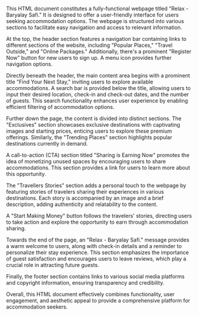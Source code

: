 This HTML document constitutes a fully-functional webpage titled "Relax - Baryalay Safi." It is designed to offer a user-friendly interface for users seeking accommodation options. The webpage is structured into various sections to facilitate easy navigation and access to relevant information.

At the top, the header section features a navigation bar containing links to different sections of the website, including "Popular Places," "Travel Outside," and "Online Packages." Additionally, there's a prominent "Register Now" button for new users to sign up. A menu icon provides further navigation options.

Directly beneath the header, the main content area begins with a prominent title "Find Your Next Stay," inviting users to explore available accommodations. A search bar is provided below the title, allowing users to input their desired location, check-in and check-out dates, and the number of guests. This search functionality enhances user experience by enabling efficient filtering of accommodation options.

Further down the page, the content is divided into distinct sections. The "Exclusives" section showcases exclusive destinations with captivating images and starting prices, enticing users to explore these premium offerings. Similarly, the "Trending Places" section highlights popular destinations currently in demand.

A call-to-action (CTA) section titled "Sharing is Earning Now" promotes the idea of monetizing unused spaces by encouraging users to share accommodations. This section provides a link for users to learn more about this opportunity.

The "Travellers Stories" section adds a personal touch to the webpage by featuring stories of travelers sharing their experiences in various destinations. Each story is accompanied by an image and a brief description, adding authenticity and relatability to the content.

A "Start Making Money" button follows the travelers' stories, directing users to take action and explore the opportunity to earn through accommodation sharing.

Towards the end of the page, an "Relax - Baryalay Safi."  message provides a warm welcome to users, along with check-in details and a reminder to personalize their stay experience. This section emphasizes the importance of guest satisfaction and encourages users to leave reviews, which play a crucial role in attracting future guests.

Finally, the footer section contains links to various social media platforms and copyright information, ensuring transparency and credibility.

Overall, this HTML document effectively combines functionality, user engagement, and aesthetic appeal to provide a comprehensive platform for accommodation seekers.
